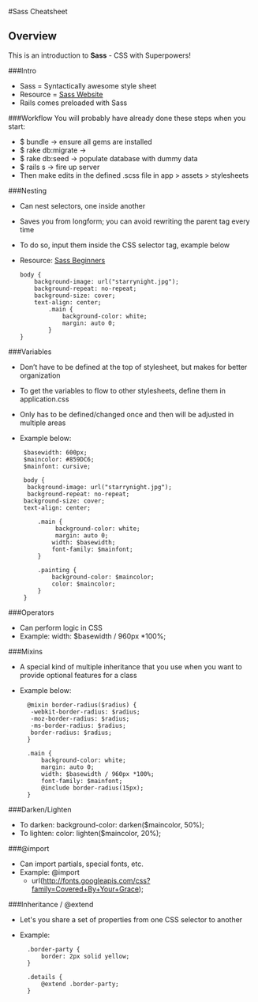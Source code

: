 #Sass Cheatsheet

## Overview
This is an introduction to **Sass** - CSS with Superpowers!

###Intro
* Sass = Syntactically awesome style sheet
* Resource = [Sass Website](http://sass-lang.com/)
* Rails comes preloaded with Sass


###Workflow
You will probably have already done these steps when you start:

* $ bundle → ensure all gems are installed
* $ rake db:migrate → 
* $ rake db:seed → populate database with dummy data
* $ rails s → fire up server
* Then make edits in the defined .scss file in app > assets > stylesheets


###Nesting
  * Can nest selectors, one inside another
  * Saves you from longform; you can avoid rewriting the parent tag every time
  * To do so, input them inside the CSS selector tag, example below
  * Resource: [Sass Beginners](http://thesassway.com/beginner/the-inception-rule)

		body {
  			background-image: url("starrynight.jpg");
  			background-repeat: no-repeat;
  			background-size: cover;
  			text-align: center; 	
  				.main {
    				background-color: white;
    				margin: auto 0;
  				}
  		}
  	
  	
 
###Variables
 * Don’t have to be defined at the top of stylesheet, but makes for better organization
 * To get the variables to flow to other stylesheets, define them in application.css
 * Only has to be defined/changed once and then will be adjusted in multiple areas
 * Example below:
 
		$basewidth: 600px;
		$maincolor: #859DC6;
		$mainfont: cursive;

		body {
 		 background-image: url("starrynight.jpg");
 		 background-repeat: no-repeat;
  		background-size: cover;
  		text-align: center;

  			.main {
   				 background-color: white;
    			 margin: auto 0;
    			width: $basewidth;
   				font-family: $mainfont;
  			}

 			.painting {
    			background-color: $maincolor;
    			color: $maincolor;
  			}
		}
		
		
###Operators
* Can perform logic in CSS
* Example: width: $basewidth / 960px *100%;


###Mixins
* A special kind of multiple inheritance that you use when you want to provide optional features for a class
* Example below: 

		@mixin border-radius($radius) {
 		 -webkit-border-radius: $radius;
 		 -moz-border-radius: $radius;
 		 -ms-border-radius: $radius;
 		 border-radius: $radius;
		}

 		.main {
   		 	background-color: white;
    		margin: auto 0;
   			width: $basewidth / 960px *100%;
    		font-family: $mainfont;
    		@include border-radius(15px);
 		}
 		
###Darken/Lighten
* To darken: background-color: darken($maincolor, 50%);
* To lighten: color: lighten($maincolor, 20%);
 	

###@import
* Can import partials, special fonts, etc.
* Example: @import
  * url(http://fonts.googleapis.com/css?family=Covered+By+Your+Grace);


###Inheritance / @extend
* Let's you share a set of properties from one CSS selector to another
* Example:

		.border-party {
			border: 2px solid yellow;
		}

		.details {
			@extend .border-party;
		}
		
		








